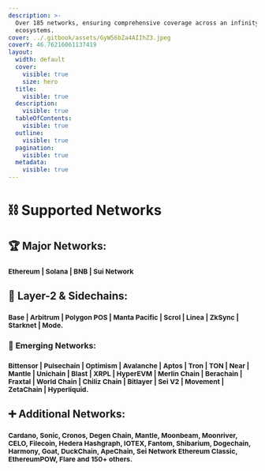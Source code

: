 ```yaml
---
description: >-
  Over 185 networks, ensuring comprehensive coverage across an infinity of
  ecosystems.
cover: ../.gitbook/assets/GyW56bZa4AIIhZ3.jpeg
coverY: 46.76216061137419
layout:
  width: default
  cover:
    visible: true
    size: hero
  title:
    visible: true
  description:
    visible: true
  tableOfContents:
    visible: true
  outline:
    visible: true
  pagination:
    visible: true
  metadata:
    visible: true
---
```


# ⛓️ Supported Networks

## 🏆 Major Networks:

### <sup>Ethereum | Solana | BNB | Sui Network</sup>

## 🔗 **Layer-2 & Sidechains:**&#x20;

### <sup>Base | Arbitrum | Polygon POS | Manta Pacific | Scrol | Linea | ZkSync | Starknet | Mode.</sup>

### 🚀 **Emerging Networks:**&#x20;

### <sup>Bittensor  |  Pulsechain  |  Optimism  |  Avalanche  |  Aptos  |  Tron  |  TON  |  Near  |  Mantle  |  Unichain  |  Blast  |  XRPL  |  HyperEVM  |  Merlin Chain  |  Berachain  |  Fraxtal  |  World Chain  |  Chiliz Chain  |  Bitlayer  |  Sei V2  |  Movement  |  ZetaChain  |  Hyperliquid.</sup>

## ➕ **Additional Networks:**&#x20;

### <sup>Cardano, Sonic, Cronos, Degen Chain,  Mantle, Moonbeam, Moonriver, CELO, Filecoin, Hedera Hashgraph, IOTEX, Fantom, Shibarium, Dogechain, Harmony, Goat, DuckChain, ApeChain, Sei Network Ethereum Classic, EthereumPOW, Flare and 150+ others.</sup>

